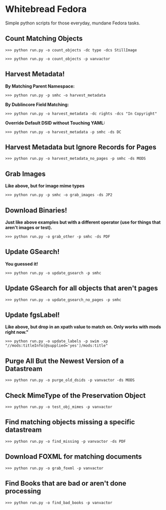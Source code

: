 # Whitebread Fedora

Simple python scripts for those everyday, mundane Fedora tasks.

## Count Matching Objects

```
>>> python run.py -o count_objects -dc type -dcs StillImage
```

```
>>> python run.py -o count_objects -p vanvactor
```

## Harvest Metadata!

**By Matching Parent Namespace:**
```
>>> python run.py -p smhc -o harvest_metadata
```

**By Dublincore Field Matching:**

```
>>> python run.py -o harvest_metadata -dc rights -dcs "In Copyright"
```

**Override Default DSID without Touching YAML:**

```
>>> python run.py -o harvest_metadata -p smhc -ds DC
```

## Harvest Metadata but Ignore Records for Pages

```
>>> python run.py -o harvest_metadata_no_pages -p smhc -ds MODS
```

## Grab Images

**Like above, but for image mime types**
```
>>> python run.py -p smhc -o grab_images -ds JP2
```

## Download Binaries!

**Just like above examples but with a different operator (use for things that aren't images or test).**

```
>>> python run.py -o grab_other -p smhc -ds PDF
```

## Update GSearch!

**You guessed it!**

```
>>> python run.py -o update_gsearch -p smhc
```

## Update GSearch for all objects that aren't pages

```
>>> python run.py -o update_gsearch_no_pages -p smhc
```

## Update fgsLabel!

**Like above, but drop in an xpath value to match on. Only works with mods right now."**

```
>>> python run.py -o update_labels -p swim -xp "//mods:titleInfo[@supplied='yes']/mods:title"
```

## Purge All But the Newest Version of a Datastream

```
>>> python run.py -o purge_old_dsids -p vanvactor -ds MODS
```

## Check MimeType of the Preservation Object

```
>>> python run.py -o test_obj_mimes -p vanvactor
```

## Find matching objects missing a specific datastream

```
>>> python run.py -o find_missing -p vanvactor -ds PDF
```

## Download FOXML for matching documents

```
>>> python run.py -o grab_foxml -p vanvactor
```

## Find Books that are bad or aren't done processing

```
>>> python run.py -o find_bad_books -p vanvactor
```